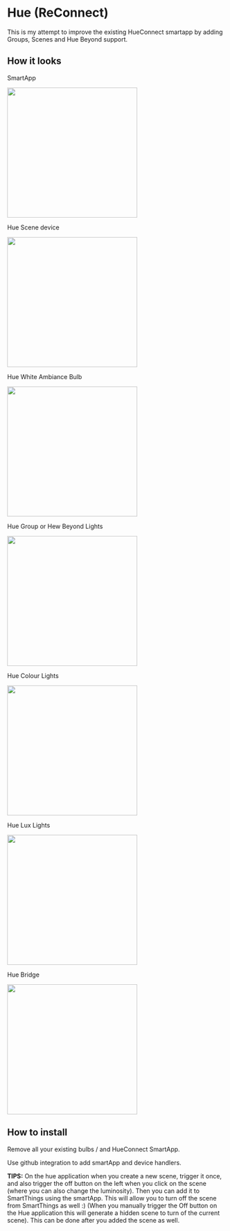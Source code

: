 # Hue (ReConnect)

This is my attempt to improve the existing HueConnect smartapp by adding Groups, Scenes and Hue Beyond support.

## How it looks

SmartApp

<img src="https://github.com/CyrilPeponnet/smartthings/smartapps/CyrilPeponnet/hue-reconnect.src/Screenshots/App.png" width="300px">

Hue Scene device

<img src="https://github.com/CyrilPeponnet/smartthings/smartapps/CyrilPeponnet/hue-reconnect.src/Screenshots/scene.png" width="300px">

Hue White Ambiance Bulb

<img src="https://github.com/CyrilPeponnet/smartthings/smartapps/CyrilPeponnet/hue-reconnect.src/Screenshots/White%20Ambiance%20Bulb.png" width="300px">

Hue Group or Hew Beyond Lights

<img src="https://github.com/CyrilPeponnet/smartthings/smartapps/CyrilPeponnet/hue-reconnect.src/Screenshots/group.png" width="300px">

Hue Colour Lights

<img src="https://github.com/CyrilPeponnet/smartthings/smartapps/CyrilPeponnet/hue-reconnect.src/Screenshots/Colour%20Bulb.png" width="300px">

Hue Lux Lights

<img src="https://github.com/CyrilPeponnet/smartthings/smartapps/CyrilPeponnet/hue-reconnect.src/Screenshots/White%20Bulb.png" width="300px">

Hue Bridge

<img src="https://github.com/CyrilPeponnet/smartthings/smartapps/CyrilPeponnet/hue-reconnect.src/Screenshots/bridge.png" width="300px">

## How to install

Remove all your existing bulbs / and HueConnect SmartApp.

Use github integration to add smartApp and device handlers.

**TIPS:**
On the hue application when you create a new scene, trigger it once, and also trigger the off button on the left when you click on the scene (where you can also change the luminosity). Then you can add it to SmartThings using the smartApp. This will allow you to turn off the scene from SmartThings as well :) (When you manually trigger the Off button on the Hue application this will generate a hidden scene to turn of the current scene). This can be done after you added the scene as well.
